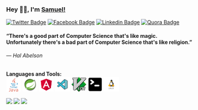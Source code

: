 ### Hey 👋🏽, I'm [Samuel!](https://samucafreitas.github.io)
[![Twitter Badge](https://img.shields.io/badge/-Twitter-1ca0f1?style=flat-square&labelColor=1ca0f1&logo=twitter&logoColor=white&link=https://twitter.com/samucadev)](https://twitter.com/samucadev)
[![Facebook Badge](https://img.shields.io/badge/-Facebook-0778E9?style=flat-square&labelColor=0778E9&logo=facebook&logoColor=white&link=https://www.facebook.com/samuel.bugs.9)](https://www.facebook.com/samuel.bugs.9)
[![Linkedin Badge](https://img.shields.io/badge/-LinkedIn-blue?style=flat-square&logo=Linkedin&logoColor=white&link=https://www.linkedin.com/in/samucafreitas/)](https://www.linkedin.com/in/samucafreitas/)
[![Quora Badge](https://img.shields.io/badge/-Quora-b92b27?style=flat-square&labelColor=b92b27&logo=quora&logoColor=white&link=https://www.quora.com/profile/Sam-Uel-60)](https://www.quora.com/profile/Sam-Uel-60)

#### “There's a good part of Computer Science that's like magic.<br>Unfortunately there's a bad part of Computer Science that's like religion.”

###### ― Hal Abelson

**Languages and Tools:**  
<code><img height="40" src="https://raw.githubusercontent.com/samucafreitas/samucafreitas/master/imgs/java.jpg"></code>
<code><img height="40" src="https://raw.githubusercontent.com/samucafreitas/samucafreitas/master/imgs/spring.png"></code>
<code><img height="40" src="https://raw.githubusercontent.com/samucafreitas/samucafreitas/master/imgs/angular.png"></code>
<code><img height="40" src="https://raw.githubusercontent.com/samucafreitas/samucafreitas/master/imgs/vscode.png"></code>
<code><img height="40" src="https://raw.githubusercontent.com/samucafreitas/samucafreitas/master/imgs/vim.webp"></code>
<code><img height="40" src="https://raw.githubusercontent.com/samucafreitas/samucafreitas/master/imgs/terminal.png"></code>
<code><img height="40" src="https://raw.githubusercontent.com/samucafreitas/samucafreitas/master/imgs/linux.png"></code>

<p>
  <img src="https://img.shields.io/badge/Front End-Angular-ed3b3b"/>
  <img src="https://img.shields.io/badge/Back End-Java-1ca0f1"/>
  <img src="https://badges.frapsoft.com/os/v2/open-source.svg?v=103"/>
</p>

<!--
**samucafreitas/samucafreitas** is a ✨ _special_ ✨ repository because its `README.md` (this file) appears on your GitHub profile.

Here are some ideas to get you started:

- 🔭 I’m currently working on ...
- 🌱 I’m currently learning ...
- 👯 I’m looking to collaborate on ...
- 🤔 I’m looking for help with ...
- 💬 Ask me about ...
- 📫 How to reach me: ...
- 😄 Pronouns: ...
- ⚡ Fun fact: ...
-->
